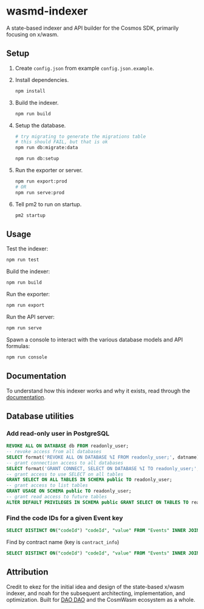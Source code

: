 # wasmd-indexer

A state-based indexer and API builder for the Cosmos SDK, primarily focusing on
x/wasm.

## Setup

1. Create `config.json` from example `config.json.example`.

2. Install dependencies.

   ```bash
   npm install
   ```

3. Build the indexer.

   ```bash
   npm run build
   ```

4. Setup the database.

   ```bash
   # try migrating to generate the migrations table
   # this should FAIL, but that is ok
   npm run db:migrate:data

   npm run db:setup
   ```

5. Run the exporter or server.

   ```bash
   npm run export:prod
   # OR
   npm run serve:prod
   ```

6. Tell pm2 to run on startup.

   ```bash
   pm2 startup
   ```

## Usage

Test the indexer:

```bash
npm run test
```

Build the indexer:

```bash
npm run build
```

Run the exporter:

```bash
npm run export
```

Run the API server:

```bash
npm run serve
```

Spawn a console to interact with the various database models and API formulas:

```bash
npm run console
```

## Documentation

To understand how this indexer works and why it exists, read through the
[documentation](./docs/start.md).

## Database utilities

### Add read-only user in PostgreSQL

```sql
REVOKE ALL ON DATABASE db FROM readonly_user;
-- revoke access from all databases
SELECT format('REVOKE ALL ON DATABASE %I FROM readonly_user;', datname) FROM pg_database \gexec
-- grant connection access to all databases
SELECT format('GRANT CONNECT, SELECT ON DATABASE %I TO readonly_user;', datname) FROM pg_database WHERE datname = 'accounts' OR datname LIKE '%_%net' \gexec
-- grant access to use SELECT on all tables
GRANT SELECT ON ALL TABLES IN SCHEMA public TO readonly_user;
-- grant access to list tables
GRANT USAGE ON SCHEMA public TO readonly_user;
-- grant read access to future tables
ALTER DEFAULT PRIVILEGES IN SCHEMA public GRANT SELECT ON TABLES TO readonly_user;
```

### Find the code IDs for a given Event key

```sql
SELECT DISTINCT ON("codeId") "codeId", "value" FROM "Events" INNER JOIN "Contracts" ON "Contracts"."address" = "Events"."contractAddress" WHERE "key" = '' ORDER BY "codeId" ASC;
```

Find by contract name (key is `contract_info`)

```sql
SELECT DISTINCT ON("codeId") "codeId", "value" FROM "Events" INNER JOIN "Contracts" ON "Contracts"."address" = "Events"."contractAddress" WHERE "key" = '99,111,110,116,114,97,99,116,95,105,110,102,111' AND value LIKE '%CONTRACT_NAME%' ORDER BY "codeId" ASC;
```

## Attribution

Credit to ekez for the initial idea and design of the state-based x/wasm
indexer, and noah for the subsequent architecting, implementation, and
optimization. Built for [DAO DAO](https://daodao.zone) and the CosmWasm
ecosystem as a whole.
